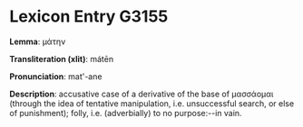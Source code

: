 # Lexicon Entry G3155

**Lemma**: μάτην

**Transliteration (xlit)**: mátēn

**Pronunciation**: mat'-ane

**Description**:
accusative case of a derivative of the base of μασσάομαι (through the idea of tentative manipulation, i.e. unsuccessful search, or else of punishment); folly, i.e. (adverbially) to no purpose:--in vain.
